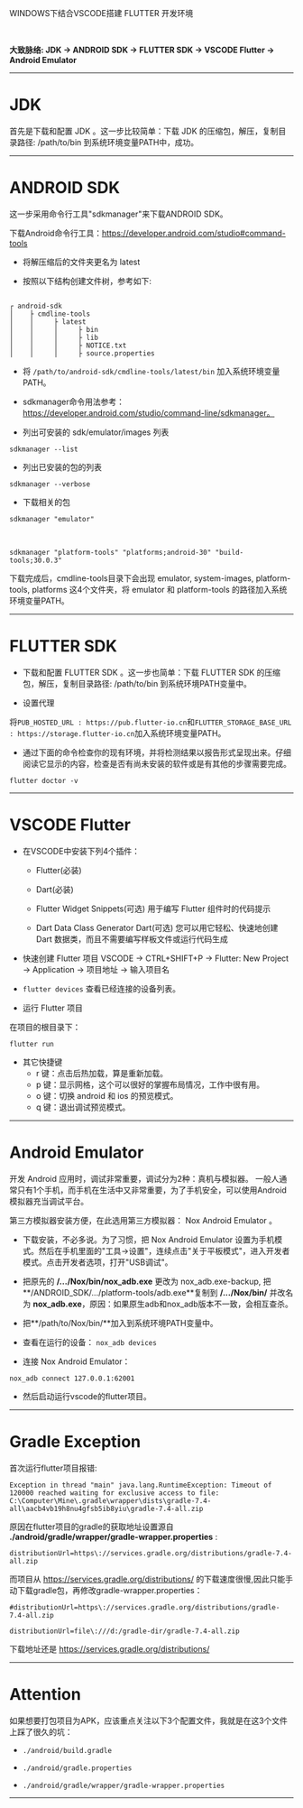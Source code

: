 WINDOWS下结合VSCODE搭建 FLUTTER 开发环境  
  
  
<br>

**大致脉络: JDK -> ANDROID SDK -> FLUTTER SDK -> VSCODE Flutter -> Android Emulator**

<hr>

# JDK

首先是下载和配置 JDK 。这一步比较简单：下载 JDK 的压缩包，解压，复制目录路径: /path/to/bin 到系统环境变量PATH中，成功。

<hr>


# ANDROID SDK

这一步采用命令行工具"sdkmanager"来下载ANDROID SDK。

下载Android命令行工具：https://developer.android.com/studio#command-tools

* 将解压缩后的文件夹更名为 latest

* 按照以下结构创建文件树，参考如下:

```

┌ android-sdk
│    ├ cmdline-tools
│    │     ├ latest
│    │     │     ├ bin
│    │     │     ├ lib
│    │     │     ├ NOTICE.txt
│    │     │     ├ source.properties

```

* 将 `/path/to/android-sdk/cmdline-tools/latest/bin` 加入系统环境变量PATH。

* sdkmanager命令用法参考：https://developer.android.com/studio/command-line/sdkmanager。

* 列出可安装的 sdk/emulator/images 列表
```
sdkmanager --list
```

* 列出已安装的包的列表
```
sdkmanager --verbose
```

* 下载相关的包
```
sdkmanager "emulator"
```

<br>

``````
sdkmanager "platform-tools" "platforms;android-30" "build-tools;30.0.3"
`````` 
下载完成后，cmdline-tools目录下会出现 emulator, system-images, platform-tools, platforms 这4个文件夹，将 emulator 和 platform-tools 的路径加入系统环境变量PATH。


<hr>


# FLUTTER SDK

* 下载和配置 FLUTTER SDK 。这一步也简单：下载 FLUTTER SDK 的压缩包，解压，复制目录路径: /path/to/bin 到系统环境PATH变量中。


* 设置代理

将` PUB_HOSTED_URL : https://pub.flutter-io.cn `和` FLUTTER_STORAGE_BASE_URL : https://storage.flutter-io.cn `加入系统环境变量PATH。

* 通过下面的命令检查你的现有环境，并将检测结果以报告形式呈现出来。仔细阅读它显示的内容，检查是否有尚未安装的软件或是有其他的步骤需要完成。

```
flutter doctor -v
```

<hr>

# VSCODE Flutter

+ 在VSCODE中安装下列4个插件：

  - Flutter(必装)

  - Dart(必装)

  - Flutter Widget Snippets(可选)
  用于编写 Flutter 组件时的代码提示

  - Dart Data Class Generator Dart(可选)
  您可以用它轻松、快速地创建 Dart 数据类，而且不需要编写样板文件或运行代码生成


* 快速创建 Flutter 项目
  VSCODE -> CTRL+SHIFT+P -> Flutter: New Project -> Application -> 项目地址 -> 输入项目名

* ` flutter devices ` 查看已经连接的设备列表。

* 运行 Flutter 项目 

在项目的根目录下： 
```
flutter run
```


+ 其它快捷键
  - r 键：点击后热加载，算是重新加载。
  - p 键：显示网格，这个可以很好的掌握布局情况，工作中很有用。
  - o 键：切换 android 和 ios 的预览模式。
  - q 键：退出调试预览模式。



<hr>


# Android Emulator

开发 Android 应用时，调试非常重要，调试分为2种：真机与模拟器。
一般人通常只有1个手机，而手机在生活中又非常重要，为了手机安全，可以使用Android模拟器充当调试平台。

第三方模拟器安装方便，在此选用第三方模拟器： Nox Android Emulator 。

* 下载安装，不必多说。为了习惯，把 Nox Android Emulator 设置为手机模式。然后在手机里面的"工具->设置"，连续点击"关于平板模式"，进入开发者模式。点击开发者选项，打开"USB调试"。

* 把原先的 **/.../Nox/bin/nox_adb.exe** 更改为 nox_adb.exe-backup, 把**/ANDROID_SDK/.../platform-tools/adb.exe**复制到 **/.../Nox/bin/** 并改名为 **nox_adb.exe**，原因：如果原生adb和nox_adb版本不一致，会相互查杀。

* 把**/path/to/Nox/bin/**加入到系统环境PATH变量中。

* 查看在运行的设备： `nox_adb devices` 


* 连接 Nox Android Emulator：

```
nox_adb connect 127.0.0.1:62001
```


* 然后启动运行vscode的flutter项目。 




<hr>

# Gradle Exception

首次运行flutter项目报错:

```
Exception in thread "main" java.lang.RuntimeException: Timeout of 120000 reached waiting for exclusive access to file: C:\Computer\Mine\.gradle\wrapper\dists\gradle-7.4-all\aacb4vb19h8nu4gfsb5ib8yiu\gradle-7.4-all.zip

```

原因在flutter项目的gradle的获取地址设置源自 **./android/gradle/wrapper/gradle-wrapper.properties** :

```
distributionUrl=https\://services.gradle.org/distributions/gradle-7.4-all.zip
```

而项目从 https://services.gradle.org/distributions/ 的下载速度很慢,因此只能手动下载gradle包，再修改gradle-wrapper.properties：

```
#distributionUrl=https\://services.gradle.org/distributions/gradle-7.4-all.zip

distributionUrl=file\:///d:/gradle-dir/gradle-7.4-all.zip
```

下载地址还是 https://services.gradle.org/distributions/


<hr>


# Attention


如果想要打包项目为APK，应该重点关注以下3个配置文件，我就是在这3个文件上踩了很久的坑：


- ``./android/build.gradle``

- ``./android/gradle.properties``

- ``./android/gradle/wrapper/gradle-wrapper.properties``


<hr>

